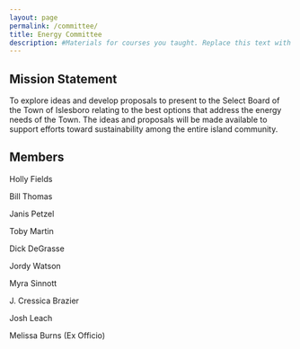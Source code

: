 ```yaml
---
layout: page
permalink: /committee/
title: Energy Committee
description: #Materials for courses you taught. Replace this text with your description. s
---
```


## Mission Statement
To explore ideas and develop proposals to present to the Select Board of the Town of Islesboro relating to the best options that address the energy needs of the Town.  The ideas and proposals will be made available to support efforts toward sustainability among the entire island community.


## Members

Holly Fields

Bill Thomas

Janis Petzel

Toby Martin

Dick DeGrasse

Jordy Watson

Myra Sinnott

J. Cressica Brazier

Josh Leach

Melissa Burns (Ex Officio)
